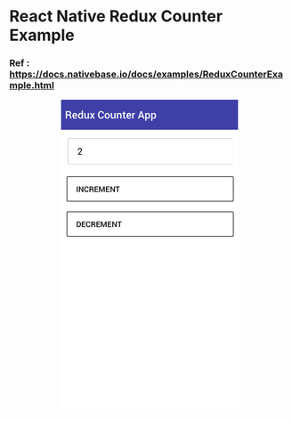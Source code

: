 # React Native Redux Counter Example

###  Ref : https://docs.nativebase.io/docs/examples/ReduxCounterExample.html

<center><img src="./images/example1.png"></img></center>